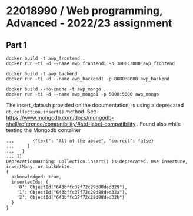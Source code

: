# 22018990 / Web programming, Advanced - 2022/23 assignment




## Part 1

```
docker build -t awp_frontend .
docker run -ti -d --name awp_frontend1 -p 3000:3000 awp_frontend
```

```
docker build -t awp_backend .
docker run -ti -d --name awp_backend1 -p 8080:8080 awp_backend
```

```
docker build --no-cache -t awp_mongo .
docker run -ti -d --name awp_mongo1 -p 5000:5000 awp_mongo
```




The insert_data.sh provided on the documentation, is using a deprecated `db.collection.insert()` method.
See https://www.mongodb.com/docs/mongodb-shell/reference/compatibility/#std-label-compatibility .
Found also while testing the Mongodb container

```
...       {"text": "All of the above", "correct": false}
...     ]
...   }
... ])
DeprecationWarning: Collection.insert() is deprecated. Use insertOne, insertMany, or bulkWrite.
{
  acknowledged: true,
  insertedIds: {
    '0': ObjectId("643bffc37f72c29d88ded329"),
    '1': ObjectId("643bffc37f72c29d88ded32a"),
    '2': ObjectId("643bffc37f72c29d88ded32b")
  }
}
```

